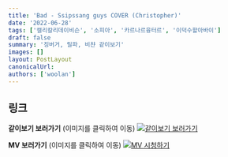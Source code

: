 ```yaml
---
title: 'Bad - Ssipssang guys COVER (Christopher)'
date: '2022-06-28'
tags: ['캘리칼리데이비슨', '소피아', '카르나르융터르', '이덕수할아바이']
draft: false
summary: '징버거, 릴파, 비챤 같이보기'
images: []
layout: PostLayout
canonicalUrl:
authors: ['woolan']
---
```


## 링크

**같이보기 보러가기** (이미지를 클릭하여 이동)
[![같이보기 보러가기](../static/images/logo.png)](https://cafe.naver.com/steamindiegame/6691033)

**MV 보러가기** (이미지를 클릭하여 이동)
[![MV 시청하기](https://i.ytimg.com/vi/kktjoH-LuKo/maxresdefault.jpg)](https://youtu.be/kktjoH-LuKo)

